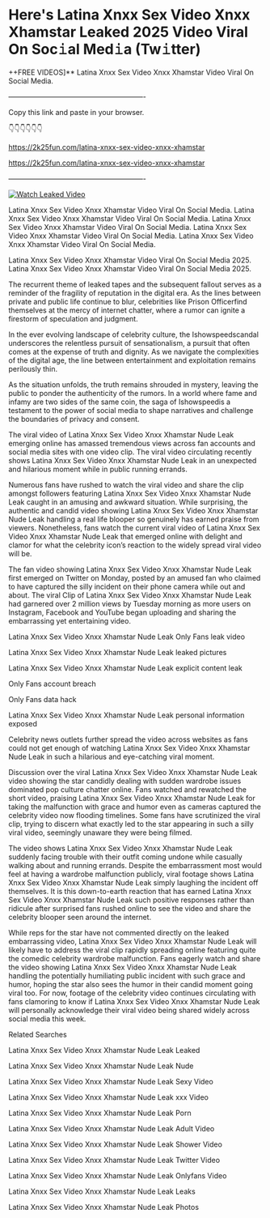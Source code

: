 # Here's Latina Xnxx Sex Video Xnxx Xhamstar Leaked 2025 Video Viral On Soc𝚒al Med𝚒a (Tw𝚒tter)

++FREE VIDEOS]** Latina Xnxx Sex Video Xnxx Xhamstar Video Viral On Social Media.

———————————————————-

Copy this link and paste in your browser.

👇👇👇👇👇👇

https://2k25fun.com/latina-xnxx-sex-video-xnxx-xhamstar

https://2k25fun.com/latina-xnxx-sex-video-xnxx-xhamstar

———————————————————-

[![Watch Leaked Video](https://miro.medium.com/v2/resize:fit:828/format:webp/1*cilzJN44JGOrTw9NJCrNHA.gif "Watch Leaked Video")](https://2k25fun.com/latina-xnxx-sex-video-xnxx-xhamstar)

Latina Xnxx Sex Video Xnxx Xhamstar Video Viral On Social Media. Latina Xnxx Sex Video Xnxx Xhamstar Video Viral On Social Media. Latina Xnxx Sex Video Xnxx Xhamstar Video Viral On Social Media. Latina Xnxx Sex Video Xnxx Xhamstar Video Viral On Social Media. Latina Xnxx Sex Video Xnxx Xhamstar Video Viral On Social Media.

Latina Xnxx Sex Video Xnxx Xhamstar Video Viral On Social Media 2025. Latina Xnxx Sex Video Xnxx Xhamstar Video Viral On Social Media 2025.

The recurrent theme of leaked tapes and the subsequent fallout serves as a reminder of the fragility of reputation in the digital era. As the lines between private and public life continue to blur, celebrities like Prison Officerfind themselves at the mercy of internet chatter, where a rumor can ignite a firestorm of speculation and judgment.

In the ever evolving landscape of celebrity culture, the Ishowspeedscandal underscores the relentless pursuit of sensationalism, a pursuit that often comes at the expense of truth and dignity. As we navigate the complexities of the digital age, the line between entertainment and exploitation remains perilously thin.

As the situation unfolds, the truth remains shrouded in mystery, leaving the public to ponder the authenticity of the rumors. In a world where fame and infamy are two sides of the same coin, the saga of Ishowspeedis a testament to the power of social media to shape narratives and challenge the boundaries of privacy and consent.

The viral video of Latina Xnxx Sex Video Xnxx Xhamstar Nude Leak emerging online has amassed tremendous views across fan accounts and social media sites with one video clip. The viral video circulating recently shows Latina Xnxx Sex Video Xnxx Xhamstar Nude Leak in an unexpected and hilarious moment while in public running errands.

Numerous fans have rushed to watch the viral video and share the clip amongst followers featuring Latina Xnxx Sex Video Xnxx Xhamstar Nude Leak caught in an amusing and awkward situation. While surprising, the authentic and candid video showing Latina Xnxx Sex Video Xnxx Xhamstar Nude Leak handling a real life blooper so genuinely has earned praise from viewers. Nonetheless, fans watch the current viral video of Latina Xnxx Sex Video Xnxx Xhamstar Nude Leak that emerged online with delight and clamor for what the celebrity icon’s reaction to the widely spread viral video will be.

The fan video showing Latina Xnxx Sex Video Xnxx Xhamstar Nude Leak first emerged on Twitter on Monday, posted by an amused fan who claimed to have captured the silly incident on their phone camera while out and about. The viral Clip of Latina Xnxx Sex Video Xnxx Xhamstar Nude Leak had garnered over 2 million views by Tuesday morning as more users on Instagram, Facebook and YouTube began uploading and sharing the embarrassing yet entertaining video.

Latina Xnxx Sex Video Xnxx Xhamstar Nude Leak Only Fans leak video

Latina Xnxx Sex Video Xnxx Xhamstar Nude Leak leaked pictures

Latina Xnxx Sex Video Xnxx Xhamstar Nude Leak explicit content leak

Only Fans account breach

Only Fans data hack

Latina Xnxx Sex Video Xnxx Xhamstar Nude Leak personal information exposed

Celebrity news outlets further spread the video across websites as fans could not get enough of watching Latina Xnxx Sex Video Xnxx Xhamstar Nude Leak in such a hilarious and eye-catching viral moment.

Discussion over the viral Latina Xnxx Sex Video Xnxx Xhamstar Nude Leak video showing the star candidly dealing with sudden wardrobe issues dominated pop culture chatter online. Fans watched and rewatched the short video, praising Latina Xnxx Sex Video Xnxx Xhamstar Nude Leak for taking the malfunction with grace and humor even as cameras captured the celebrity video now flooding timelines. Some fans have scrutinized the viral clip, trying to discern what exactly led to the star appearing in such a silly viral video, seemingly unaware they were being filmed.

The video shows Latina Xnxx Sex Video Xnxx Xhamstar Nude Leak suddenly facing trouble with their outfit coming undone while casually walking about and running errands. Despite the embarrassment most would feel at having a wardrobe malfunction publicly, viral footage shows Latina Xnxx Sex Video Xnxx Xhamstar Nude Leak simply laughing the incident off themselves. It is this down-to-earth reaction that has earned Latina Xnxx Sex Video Xnxx Xhamstar Nude Leak such positive responses rather than ridicule after surprised fans rushed online to see the video and share the celebrity blooper seen around the internet.

While reps for the star have not commented directly on the leaked embarrassing video, Latina Xnxx Sex Video Xnxx Xhamstar Nude Leak will likely have to address the viral clip rapidly spreading online featuring quite the comedic celebrity wardrobe malfunction. Fans eagerly watch and share the video showing Latina Xnxx Sex Video Xnxx Xhamstar Nude Leak handling the potentially humiliating public incident with such grace and humor, hoping the star also sees the humor in their candid moment going viral too. For now, footage of the celebrity video continues circulating with fans clamoring to know if Latina Xnxx Sex Video Xnxx Xhamstar Nude Leak will personally acknowledge their viral video being shared widely across social media this week.

Related Searches

Latina Xnxx Sex Video Xnxx Xhamstar Nude Leak Leaked

Latina Xnxx Sex Video Xnxx Xhamstar Nude Leak Nude

Latina Xnxx Sex Video Xnxx Xhamstar Nude Leak Sexy Video

Latina Xnxx Sex Video Xnxx Xhamstar Nude Leak xxx Video

Latina Xnxx Sex Video Xnxx Xhamstar Nude Leak Porn

Latina Xnxx Sex Video Xnxx Xhamstar Nude Leak Adult Video

Latina Xnxx Sex Video Xnxx Xhamstar Nude Leak Shower Video

Latina Xnxx Sex Video Xnxx Xhamstar Nude Leak Twitter Video

Latina Xnxx Sex Video Xnxx Xhamstar Nude Leak Onlyfans Video

Latina Xnxx Sex Video Xnxx Xhamstar Nude Leak Leaks

Latina Xnxx Sex Video Xnxx Xhamstar Nude Leak Photos